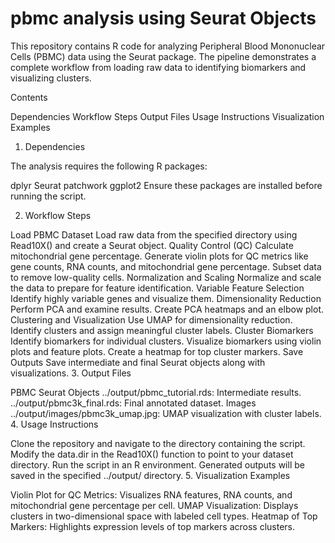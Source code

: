 # pbmc analysis using Seurat Objects

This repository contains R code for analyzing Peripheral Blood Mononuclear Cells (PBMC) data using the Seurat package. The pipeline demonstrates a complete workflow from loading raw data to identifying biomarkers and visualizing clusters.

Contents

Dependencies
Workflow Steps
Output Files
Usage Instructions
Visualization Examples
1. Dependencies

The analysis requires the following R packages:

dplyr
Seurat
patchwork
ggplot2
Ensure these packages are installed before running the script.

2. Workflow Steps

Load PBMC Dataset
Load raw data from the specified directory using Read10X() and create a Seurat object.
Quality Control (QC)
Calculate mitochondrial gene percentage.
Generate violin plots for QC metrics like gene counts, RNA counts, and mitochondrial gene percentage.
Subset data to remove low-quality cells.
Normalization and Scaling
Normalize and scale the data to prepare for feature identification.
Variable Feature Selection
Identify highly variable genes and visualize them.
Dimensionality Reduction
Perform PCA and examine results.
Create PCA heatmaps and an elbow plot.
Clustering and Visualization
Use UMAP for dimensionality reduction.
Identify clusters and assign meaningful cluster labels.
Cluster Biomarkers
Identify biomarkers for individual clusters.
Visualize biomarkers using violin plots and feature plots.
Create a heatmap for top cluster markers.
Save Outputs
Save intermediate and final Seurat objects along with visualizations.
3. Output Files

PBMC Seurat Objects
../output/pbmc_tutorial.rds: Intermediate results.
../output/pbmc3k_final.rds: Final annotated dataset.
Images
../output/images/pbmc3k_umap.jpg: UMAP visualization with cluster labels.
4. Usage Instructions

Clone the repository and navigate to the directory containing the script.
Modify the data.dir in the Read10X() function to point to your dataset directory.
Run the script in an R environment.
Generated outputs will be saved in the specified ../output/ directory.
5. Visualization Examples

Violin Plot for QC Metrics:
Visualizes RNA features, RNA counts, and mitochondrial gene percentage per cell.
UMAP Visualization:
Displays clusters in two-dimensional space with labeled cell types.
Heatmap of Top Markers:
Highlights expression levels of top markers across clusters.
